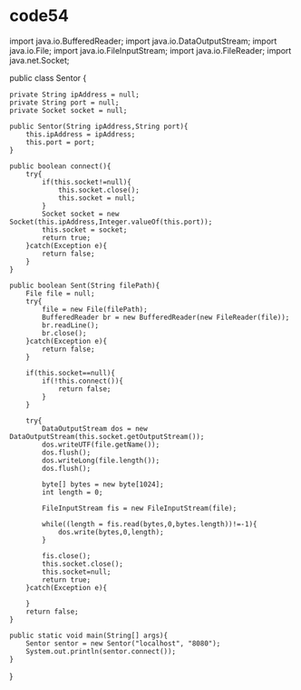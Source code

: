 # code54
import java.io.BufferedReader;
import java.io.DataOutputStream;
import java.io.File;
import java.io.FileInputStream;
import java.io.FileReader;
import java.net.Socket;
 
public class Sentor {
    
    private String ipAddress = null;
    private String port = null;
    private Socket socket = null;

    public Sentor(String ipAddress,String port){
        this.ipAddress = ipAddress;
        this.port = port;
    }

    public boolean connect(){
        try{
            if(this.socket!=null){
                this.socket.close();
                this.socket = null;
            }
            Socket socket = new Socket(this.ipAddress,Integer.valueOf(this.port));
            this.socket = socket;
            return true;
        }catch(Exception e){
            return false;
        }
    }

    public boolean Sent(String filePath){
        File file = null;
        try{
            file = new File(filePath);
            BufferedReader br = new BufferedReader(new FileReader(file));
            br.readLine();
            br.close();
        }catch(Exception e){
            return false;
        }

        if(this.socket==null){
            if(!this.connect()){
                return false;
            }
        }

        try{
            DataOutputStream dos = new DataOutputStream(this.socket.getOutputStream());
            dos.writeUTF(file.getName());
            dos.flush();
            dos.writeLong(file.length());
            dos.flush();

            byte[] bytes = new byte[1024];
            int length = 0;

            FileInputStream fis = new FileInputStream(file);

            while((length = fis.read(bytes,0,bytes.length))!=-1){
                dos.write(bytes,0,length);
            }

            fis.close();
            this.socket.close();
            this.socket=null;
            return true;
        }catch(Exception e){

        }
        return false;
    }

    public static void main(String[] args){
        Sentor sentor = new Sentor("localhost", "8080");
        System.out.println(sentor.connect());
    }
}

